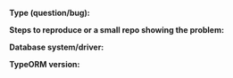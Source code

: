 **Type (question/bug):**

**Steps to reproduce or a small repo showing the problem:**

**Database system/driver:**

**TypeORM version:**

